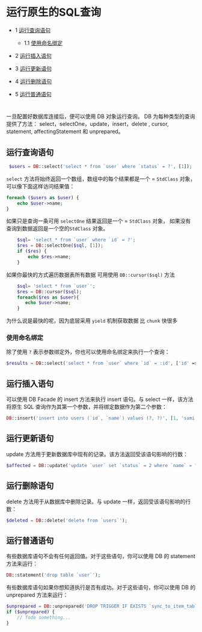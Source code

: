 
# 运行原生的SQL查询

* 1 [运行查询语句](#运行查询语句)
  * 1.1 [使用命名绑定](#使用命名绑定)
  
* 2 [运行插入语句](#运行插入语句)

* 3 [运行更新语句](#运行更新语句)

* 4 [运行删除语句](#运行删除语句)

* 5 [运行普通语句](#运行普通语句)

# 
一旦配置好数据库连接后，便可以使用 DB 对象运行查询。 DB 为每种类型的查询提供了方法： select，selectOne，update，insert，delete , cursor, statement, affectingStatement 和 unprepared。

## 运行查询语句

```php
 $users = DB::select('select * from `user` where `status` = ?', [1]);  
```
`select` 方法将始终返回一个数组，数组中的每个结果都是一个 = `StdClass` 对象，可以像下面这样访问结果值：

```php
foreach ($users as $user) {
    echo $user->name;
}
```
如果只是查询一条可用 `selectOne` 结果返回是一个 = `StdClass` 对象，
 如果没有查询到数据返回是一个空的`StdClass` 对象。
```php
    $sql= 'select * from `user` where `id` = ?';
    $res = DB::selectOne($sql, [1]);
    if ($res) {
        echo $res->name;
    }
```

如果你最快的方式遍历数据表所有数据 可用使用 `DB::cursor($sql)` 方法
```php
    $sql= 'select * from `user`';
    $res = DB::cursor($sql);
    foreach($res as $user){
       echo $user->name;
    }
```
为什么说是最快的呢，因为底层采用 `yield` 机制获取数据 比 `chunk` 快很多

### 使用命名绑定 

除了使用 `?` 表示参数绑定外，你也可以使用命名绑定来执行一个查询：
```php
$results = DB::select('select * from `user` where `id` = :id', ['id' => 1]);
```

## 运行插入语句

可以使用 DB Facade 的 insert 方法来执行 insert 语句。与 select 一样，该方法将原生 SQL 查询作为其第一个参数，并将绑定数据作为第二个参数：

```php
DB::insert('insert into users (`id`, `name`) values (?, ?)', [1, 'sumi']);
```

## 运行更新语句

update 方法用于更新数据库中现有的记录。该方法返回受该语句影响的行数：

```php
$affected = DB::update('update `user` set `status` = 2 where `name` = ?', ['ovo']);
```

## 运行删除语句

delete 方法用于从数据库中删除记录。与 update 一样，返回受该语句影响的行数：

```php
$deleted = DB::delete('delete from `users`');
```

## 运行普通语句

有些数据库语句不会有任何返回值。对于这些语句，你可以使用 DB 的 statement 方法来运行：

```php
DB::statement('drop table `user`');
```

有些数据库语句如果你想知道执行是否有成功。对于这些语句，你可以使用 DB 的 unprepared 方法来运行：

```php
$unprepared = DB::unprepared('DROP TRIGGER IF EXISTS `sync_to_item_table`');
if ($unprepared) {
    // Todo something...
}
```

